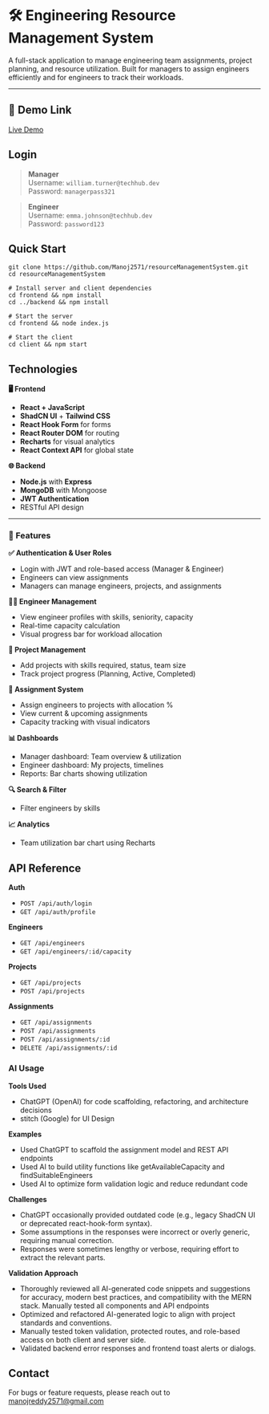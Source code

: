 # 🛠️ Engineering Resource Management System

A full-stack application to manage engineering team assignments, project planning, and resource utilization. Built for managers to assign engineers efficiently and for engineers to track their workloads.

---


## 🔗 Demo Link

[Live Demo](https://resource-management-system-rms.vercel.app/)


## Login

> **Manager**  
> Username: `william.turner@techhub.dev`  
> Password: `managerpass321`

> **Engineer**  
> Username: `emma.johnson@techhub.dev`  
> Password: `password123`


## Quick Start

```
git clone https://github.com/Manoj2571/resourceManagementSystem.git
cd resourceManagementSystem

# Install server and client dependencies
cd frontend && npm install
cd ../backend && npm install

# Start the server
cd frontend && node index.js

# Start the client
cd client && npm start
```
## Technologies

**🖥 Frontend**
- **React + JavaScript**
- **ShadCN UI** + **Tailwind CSS**
- **React Hook Form** for forms
- **React Router DOM** for routing
- **Recharts** for visual analytics
- **React Context API** for global state

**🌐 Backend**
- **Node.js** with **Express**
- **MongoDB** with Mongoose
- **JWT Authentication**
- RESTful API design

---


### 🚀 Features

**✅ Authentication & User Roles**
- Login with JWT and role-based access (Manager & Engineer)
- Engineers can view assignments
- Managers can manage engineers, projects, and assignments

**🧑‍💻 Engineer Management**
- View engineer profiles with skills, seniority, capacity
- Real-time capacity calculation
- Visual progress bar for workload allocation

**📁 Project Management**
- Add projects with skills required, status, team size
- Track project progress (Planning, Active, Completed)

**🔁 Assignment System**
- Assign engineers to projects with allocation %
- View current & upcoming assignments
- Capacity tracking with visual indicators

**📊 Dashboards**
- Manager dashboard: Team overview & utilization
- Engineer dashboard: My projects, timelines
- Reports: Bar charts showing utilization

**🔍 Search & Filter**
- Filter engineers by skills

**📈 Analytics**
- Team utilization bar chart using Recharts

## API Reference

**Auth**
- `POST /api/auth/login`
- `GET /api/auth/profile`

**Engineers**
- `GET /api/engineers`
- `GET /api/engineers/:id/capacity`

**Projects**
- `GET /api/projects`
- `POST /api/projects`

**Assignments**
- `GET /api/assignments`
- `POST /api/assignments`
- `POST /api/assignments/:id`
- `DELETE /api/assignments/:id`

### AI Usage
**Tools Used**
- ChatGPT (OpenAI) for code scaffolding, refactoring, and architecture decisions
- stitch (Google) for UI Design

**Examples**
- Used ChatGPT to scaffold the assignment model and REST API endpoints
- Used AI to build utility functions like getAvailableCapacity and findSuitableEngineers
- Used AI to optimize form validation logic and reduce redundant code

**Challenges**
- ChatGPT occasionally provided outdated code (e.g., legacy ShadCN UI or deprecated react-hook-form syntax).
- Some assumptions in the responses were incorrect or overly generic, requiring manual correction.
- Responses were sometimes lengthy or verbose, requiring effort to extract the relevant parts.
  

**Validation Approach**
- Thoroughly reviewed all AI-generated code snippets and suggestions for accuracy, modern best practices, and compatibility with the MERN stack.
Manually tested all components and API endpoints
- Optimized and refactored AI-generated logic to align with project standards and conventions.
- Manually tested token validation, protected routes, and role-based access on both client and server side.
- Validated backend error responses and frontend toast alerts or dialogs.


## Contact
For bugs or feature requests, please reach out to manojreddy2571@gmail.com
